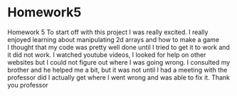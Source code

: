# Homework5
Homework 5
To start off with this project I was really excited. I really enjoyed learning about manipulating 2d arrays and how to make a game\
I thought that my code was pretty well done until I tried to get it to work and it did not work. I watched youtube videos, I looked
for help on other websites but I could not figure out where I was going wrong. I consulted my brother and he helped me a bit, but
it was not until I had a meeting with the professor did I actually get where I went wrong and was able to fix it. Thank you professor
